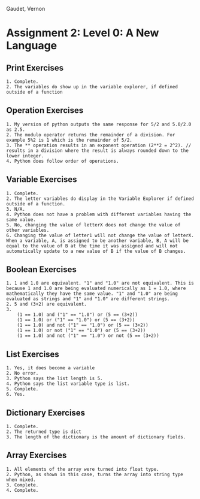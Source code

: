 Gaudet, Vernon
# Assignment 2: Level 0: A New Language

## Print Exercises
	1. Complete. 
	2. The variables do show up in the variable explorer, if defined outside of a function

## Operation Exercises
	1. My version of python outputs the same response for 5/2 and 5.0/2.0 as 2.5.
	2. The modulo operator returns the remainder of a division. For example 5%2 is 1 which is the remainder of 5/2.
	3. The ** operation results in an exponent operation (2**2 = 2^2). // results in a division where the result is always rounded down to the lower integer.
	4. Python does follow order of operations. 

## Variable Exercises
	1. Complete.
	2. The letter variables do display in the Variable Explorer if defined outside of a function.
	3. N/A.
	4. Python does not have a problem with different variables having the same value.
	5. No, changing the value of letterX does not change the value of other variables.
	6. Changing the value of letter1 will not change the value of letterX. When a variable, A, is assigned to be another variable, B, A will be equal to the value of B at the time it was assigned and will not automatically update to a new value of B if the value of B changes.

## Boolean Exercises
	1. 1 and 1.0 are equivalent. "1" and "1.0" are not equivalent. This is because 1 and 1.0 are being evaluated numerically as 1 = 1.0, where mathematically they have the same value. "1" and "1.0" are being evaluated as strings and "1" and "1.0" are different strings. 
	2. 5 and (3+2) are equivalent. 
	3. 
		(1 == 1.0) and ("1" == "1.0") or (5 == (3+2))
		(1 == 1.0) or ("1" == "1.0") or (5 == (3+2))
		(1 == 1.0) and not ("1" == "1.0") or (5 == (3+2))
		(1 == 1.0) or not ("1" == "1.0") or (5 == (3+2))
		(1 == 1.0) and not ("1" == "1.0") or not (5 == (3+2))
## List Exercises
	1. Yes, it does become a variable
	2. No error.
	3. Python says the list length is 5.
	4. Python says the list variable type is list.
	5. Complete.
	6. Yes.

## Dictionary Exercises
	1. Complete.
	2. The returned type is dict
	3. The length of the dictionary is the amount of dictionary fields.

## Array Exercises
	1. All elements of the array were turned into float type.
	2. Python, as shown in this case, turns the array into string type when mixed.
	3. Complete.
	4. Complete.
			
